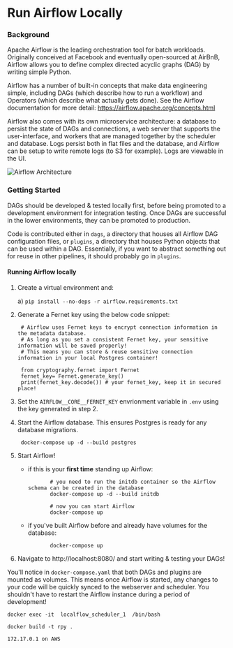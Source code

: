 # Run Airflow Locally

### Background

Apache Airflow is the leading orchestration tool for batch workloads. Originally conceived at Facebook and eventually open-sourced at AirBnB, Airflow allows you to define complex directed acyclic graphs (DAG) by writing simple Python. 

Airflow has a number of built-in concepts that make data engineering simple, including DAGs (which describe how to run a workflow) and Operators (which describe what actually gets done). See the Airflow documentation for more detail: https://airflow.apache.org/concepts.html 

Airflow also comes with its own microservice architecture: a database to persist the state of DAGs and connections, a web server that supports the user-interface, and workers that are managed together by the scheduler and database. Logs persist both in flat files and the database, and Airflow can be setup to write remote logs (to S3 for example). Logs are viewable in the UI.

![Airflow Architecture](docs/airflow_architecture.png)

### Getting Started

DAGs should be developed & tested locally first, before being promoted to a development environment for integration testing. Once DAGs are successful in the lower environments, they can be promoted to production. 

Code is contributed either in `dags`, a directory that houses all Airflow DAG configuration files, or `plugins`, a directory that houses Python objects that can be used within a DAG. Essentially, if you want to abstract something out for reuse in other pipelines, it should probably go in `plugins`. 

#### Running Airflow locally

1) Create a virtual environment and:
   
   a) `pip install --no-deps -r airflow.requirements.txt`

2) Generate a Fernet key using the below code snippet:

        # Airflow uses Fernet keys to encrypt connection information in the metadata database.
        # As long as you set a consistent Fernet key, your sensitive information will be saved properly!
        # This means you can store & reuse sensitive connection information in your local Postgres container!

        from cryptography.fernet import Fernet
        fernet_key= Fernet.generate_key()
        print(fernet_key.decode()) # your fernet_key, keep it in secured place!

3) Set the `AIRFLOW__CORE__FERNET_KEY` envrionment variable in `.env` using the key generated in step 2. 
5) Start the Airflow database. This ensures Postgres is ready for any database migrations.

        docker-compose up -d --build postgres

6) Start Airflow! 
   - if this is your **first time** standing up Airflow:

                # you need to run the initdb container so the Airflow schema can be created in the database
                docker-compose up -d --build initdb

                # now you can start Airflow
                docker-compose up 

   - if you've built Airflow before and already have volumes for the database:

                docker-compose up

7) Navigate to http://localhost:8080/ and start writing & testing your DAGs!

You'll notice in `docker-compose.yaml` that both DAGs and plugins are mounted as volumes. This means once Airflow is started, any changes to your code will be quickly synced to the webserver and scheduler. You shouldn't have to restart the Airflow instance during a period of development! 

```
docker exec -it  localflow_scheduler_1  /bin/bash
```

```
docker build -t rpy .
```

```.env
172.17.0.1 on AWS
```